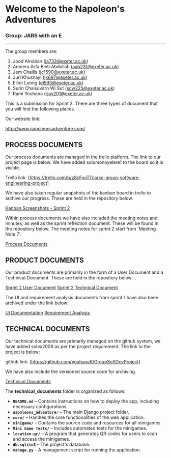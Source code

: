 # Welcome to the Napoleon's Adventures

### Group: JARS with an E
___

The group members are:

1. Jood Alrubian (ja733@exeter.ac.uk)
2. Ameera Arfa Binti Abdullah (aab231@exeter.ac.uk)
3. Jem Challis (jc1590@exeter.ac.uk)
4. Juri Khushayl (jk697@exeter.ac.uk)
5. Elliot Leong (el593@exeter.ac.uk)
6. Surin Chaisuvarn Wi Sut (scw225@exeter.ac.uk)
7. Rami Youhana (rjay201@exeter.ac.uk)


This is a submission for Sprint 2. There are three types of document that you will find the following places.

Our website link:

http://www.napoleonsadventure.com/

## PROCESS DOCUMENTS
Our process documents are managed in the trello platform. The link to our project page is below. We have added solomonoyelere1 to the board so it is visible.

Trello link: [https://trello.com/b/z8cFvnT7/jarse-group-software-engineering-project]

We have also taken regular snapshots of the kanban board in trello to archive our progress. These are held in the repository below.

[Kanban Screenshots - Sprint 2](process-documents/kanban-screenshots/sprint-2-kanban-screenshots/)

Within process documents we have also included the meeting notes and minutes, as well as the sprint reflection document. These will be found in the repository below.
The meeting notes for sprint 2 start from 'Meeting Note 7'.

[Process Documents](process-documents/)

## PRODUCT DOCUMENTS
Our product documents are primarily in the form of a User Document and a Technical Document. These are held in the repository below.

[Sprint 2 User Document](product-documents/sprint-2-user-document/)
[Sprint 2 Technical Document](product-documents/sprint-2-technical-document/)

The UI and requirement analysis documents from sprint 1 have also been archived under the link below:

[UI Documentation](product-documents/UI/)
[Requirement Analysis](product-documents/requirement-analysis/)


## TECHNICAL DOCUMENTS
Our technical documents are primarily managed on the github system, we have added solex2006 as per the project requirement. The link to the project is below:

github link: [https://github.com/youhanaR/GroupSoftDevProject]

We have also include the versioned source code for archiving.

[Technical Documents](technical_documents/)

The **technical_documents** folder is organized as follows:  

- **`README.md`** – Contains instructions on how to deploy the app, including necessary configurations.  
- **`napoleons_adventure/`** – The main Django project folder.  
- **`core/`** – Handles the core functionalities of the web application.  
- **`minigame/`** – Contains the source code and resources for all minigames.  
- **`Mini Game Tests/`** – Includes automated tests for the minigames.  
- **`location-qr/`** – A program that generates QR codes for users to scan and access the minigames.  
- **`db.sqlite3`** – The project's database.  
- **`manage.py`** – A management script for running the application.  
  


